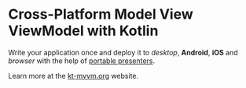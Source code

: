 # Cross-Platform Model View ViewModel with Kotlin

Write your application once and deploy it to *desktop*, **Android**, **iOS** and *browser*
with the help of [portable presenters](https://github.com/dukescript/dukescript-presenters#readme).

Learn more at the [kt-mvvm.org](http://kt-mvvm.org) website.
